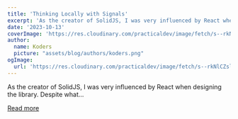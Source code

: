```yaml
---
title: 'Thinking Locally with Signals'
excerpt: 'As the creator of SolidJS, I was very influenced by React when designing the library. Despite what...'
date: '2023-10-13'
coverImage: 'https://res.cloudinary.com/practicaldev/image/fetch/s--rkNlCZsl--/c_imagga_scale,f_auto,fl_progressive,h_420,q_auto,w_1000/https://dev-to-uploads.s3.amazonaws.com/uploads/articles/d8r3g07up6jmjm3jdv3h.jpg'
author:
  name: Koders
  picture: "assets/blog/authors/koders.png"
ogImage:
  url: 'https://res.cloudinary.com/practicaldev/image/fetch/s--rkNlCZsl--/c_imagga_scale,f_auto,fl_progressive,h_420,q_auto,w_1000/https://dev-to-uploads.s3.amazonaws.com/uploads/articles/d8r3g07up6jmjm3jdv3h.jpg'
---
```


As the creator of SolidJS, I was very influenced by React when designing the library. Despite what...

[Read more](https://dev.to/this-is-learning/thinking-locally-with-signals-3b7h)

